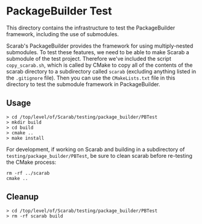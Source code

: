 # PackageBuilder Test

This directory contains the infrastructure to test the PackageBuilder framework, including the use of submodules.

Scarab's PackageBuilder provides the framework for using multiply-nested submodules.  To test these features, we need to be able to make Scarab a submodule of the test project.  Therefore we've included the script `copy_scarab.sh`, which is called by CMake to copy all of the contents of the scarab directory to a subdirectory called `scarab` (excluding anything listed in the `.gitignore` file).  Then you can use the `CMakeLists.txt` file in this directory to test the submodule framework in PackageBuilder.

## Usage

```
> cd /top/level/of/Scarab/testing/package_builder/PBTest
> mkdir build
> cd build
> cmake ..
> make install
```

For development, if working on Scarab and building in a subdirectory of `testing/package_builder/PBTest`, be sure to clean scarab before re-testing the CMake process:

```
rm -rf ../scarab
cmake ..
```

## Cleanup

```
> cd /top/level/of/Scarab/testing/package_builder/PBTest
> rm -rf scarab build
```
